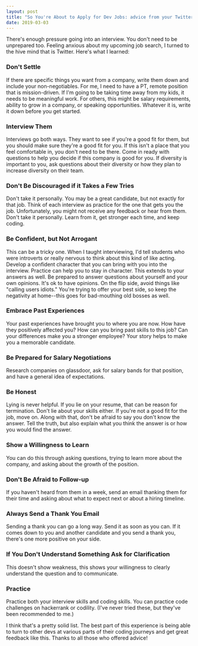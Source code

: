 ```yaml
---
layout: post
title: "So You're About to Apply for Dev Jobs: advice from your Twitter Friends"
date: 2019-03-03
---
```

There's enough pressure going into an interview. You don't need to be unprepared too. Feeling anxious about my upcoming job search, I turned to the hive mind that is Twitter. Here's what I learned:

### Don't Settle
If there are specific things you want from a company, write them down and include your non-negotiables. For me, I need to have a PT, remote position that is mission-driven. If I'm going to be taking time away from my kids, it needs to be meaningful work. For others, this might be salary requirements, ability to grow in a company, or speaking opportunities. Whatever it is, write it down before you get started.

### Interview Them
Interviews go both ways. They want to see if you're a good fit for them, but you should make sure they're a good fit for you. If this isn't a place that you feel comfortable in, you don't need to be there. Come in ready with questions to help you decide if this company is good for you. If diversity is important to you, ask questions about their diversity or how they plan to increase diversity on their team.

### Don't Be Discouraged if it Takes a Few Tries
Don't take it personally. You may be a great candidate, but not exactly for that job. Think of each interview as practice for the one that gets you the job. Unfortunately, you might not receive any feedback or hear from them. Don't take it personally. Learn from it, get stronger each time, and keep coding.

### Be Confident, but Not Arrogant
This can be a tricky one. When I taught interviewing, I'd tell students who were introverts or really nervous to think about this kind of like acting. Develop a confident character that you can bring with you into the interview. Practice can help you to stay in character. This extends to your answers as well. Be prepared to answer questions about yourself and your own opinions. It's ok to have opinions. On the flip side, avoid things like "calling users idiots." You're trying to offer your best side, so keep the negativity at home--this goes for bad-mouthing old bosses as well.

### Embrace Past Experiences
Your past experiences have brought you to where you are now. How have they positively affected you? How can you bring past skills to this job? Can your differences make you a stronger employee? Your story helps to make you a memorable candidate.

### Be Prepared for Salary Negotiations
Research companies on glassdoor, ask for salary bands for that position, and have a general idea of expectations.

### Be Honest
Lying is never helpful. If you lie on your resume, that can be reason for termination. Don't lie about your skills either. If you're not a good fit for the job, move on. Along with that, don't be afraid to say you don't know the answer. Tell the truth, but also explain what you think the answer is or how you would find the answer.

### Show a Willingness to Learn
You can do this through asking questions, trying to learn more about the company, and asking about the growth of the position.

### Don't Be Afraid to Follow-up
If you haven't heard from them in a week, send an email thanking them for their time and asking about what to expect next or about a hiring timeline.

### Always Send a Thank You Email
Sending a thank you can go a long way. Send it as soon as you can. If it comes down to you and another candidate and you send a thank you, there's one more positive on your side.

### If You Don't Understand Something Ask for Clarification
This doesn't show weakness, this shows your willingness to clearly understand the question and to communicate.

### Practice
Practice both your interview skills and coding skills. You can practice code challenges on hackerrank or codility. (I've never tried these, but they've been recommended to me.)

I think that's a pretty solid list. The best part of this experience is being able to turn to other devs at various parts of their coding journeys and get great feedback like this. Thanks to all those who offered advice!
